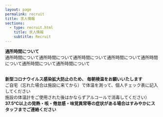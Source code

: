 ```yaml
---
layout: page
permalink: recruit
title: 求人情報
sections:
  - type: recruit.html
    title: 求人情報
    subtitle: Recruit
---
```

**通所時間について**<br>
通所時間について通所時間について通所時間について通所時間について通所時間について通所時間について通所時間について<br><br>

**新型コロナウイルス感染拡大防止のため、 毎朝検温をお願いいたします**<br>
ご自宅（忘れた場合は施設に来てから）で体温を測って、個人チェック表に記入してください<br>
施設の体温計をご使用された後はかならずアルコールで消毒してください）<br>
**37.5℃以上の発熱・咳・倦怠感・味覚異常等の症状がある場合はすみやかにスタッフまでご連絡ください**